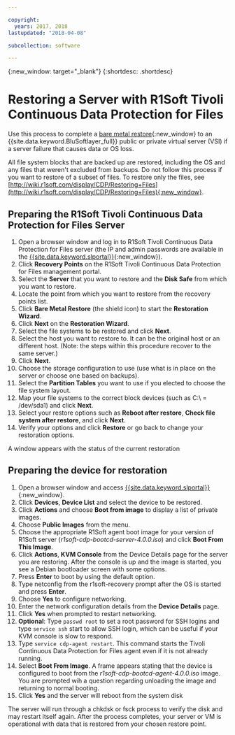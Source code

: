 ```yaml
---

copyright:
  years: 2017, 2018
lastupdated: "2018-04-08"

subcollection: software

---
```


{:new_window: target="_blank"}
{:shortdesc: .shortdesc}

# Restoring a Server with R1Soft Tivoli Continuous Data Protection for Files

Use this process to complete a [bare metal restore](http://wiki.r1soft.com/display/CDP/Bare-Metal+Restore){:new_window} to an {{site.data.keyword.BluSoftlayer_full}} public or private virtual server (VSI) if a server failure that causes data or OS loss.

All file system blocks that are backed up are restored, including the OS and any files that weren't excluded from backups. Do not follow this process if you want to restore of a subset of files. To restore only the files, see [http://wiki.r1soft.com/display/CDP/Restoring+Files](http://wiki.r1soft.com/display/CDP/Restoring+Files){:new_window}.

## Preparing the R1Soft Tivoli Continuous Data Protection for Files Server

1. Open a browser window and log in to R1Soft Tivoli Continuous Data Protection for Files server (the IP and admin passwords are available in the [{{site.data.keyword.slportal}}](https://control.softlayer.com/){:new_window}).
2. Click **Recovery Points** on the R1Soft Tivoli Continuous Data Protection for Files management portal.
3. Select the **Server** that you want to restore and the **Disk Safe** from which you want to restore.
4. Locate the point from which you want to restore from the recovery points list.
5. Click **Bare Metal Restore** (the shield icon) to start the **Restoration Wizard**.
6. Click **Next** on the **Restoration Wizard**.
7. Select the file systems to be restored and click **Next**.
8. Select the host you want to restore to. It can be the original host or an different host. (Note: the steps within this procedure recover to the same server.)
9. Click **Next**.
10. Choose the storage configuration to use (use what is in place on the server or choose one based on backups).
11. Select the **Partition Tables** you want to use if you elected to choose the file system layout.
12. Map your file systems to the correct block devices (such as C:\ = /dev/sda1) and click **Next**.
13. Select your restore options such as **Reboot after restore**, **Check file system after restore**, and click **Next**.
14. Verify your options and click **Restore** or go back to change your restoration options.

A window appears with the status of the current restoration

## Preparing the device for restoration

1. Open a browser window and access [{{site.data.keyword.slportal}}](https://control.softlayer.com/){:new_window}.
2. Click **Devices**, **Device List** and select the device to be restored.
3. Click **Actions** and choose **Boot from image** to display a list of private images. 
4. Choose **Public Images** from the menu.
4. Choose the appropriate R1Soft agent boot image for your version of R1Soft server (*r1soft-cdp-bootcd-server-4.0.0.iso*) and click **Boot From This Image**.
5. Click **Actions**, **KVM Console** from the Device Details page for the server you are restoring. After the console is up and the image is started, you see a Debian bootloader screen with some options.
6. Press **Enter** to boot by using the default option.
7. Type netconfig from the r1soft-recovery prompt after the OS is started and press **Enter**.
8. Choose **Yes** to configure networking.
9. Enter the network configuration details from the **Device Details** page.
10. Click **Yes** when prompted to restart networking.
11. **Optional**: Type `passwd root` to set a root password for SSH logins and type `service ssh` start to allow SSH login, which can be useful if your KVM console is slow to respond.
12. Type `service cdp-agent restart`. This command starts the Tivoli Continuous Data Protection for Files agent even if it is not already running.
13. Select **Boot From Image**. A frame appears stating that the device is configured to boot from the *r1soft-cdp-bootcd-agent-4.0.0.iso* image. You are prompted wih a question regarding unloading the image and returning to normal booting.
14. Click **Yes** and the server will reboot from the system disk

The server will run through a chkdsk or fsck process to verify the disk and may restart itself again. After the process completes, your server or VM is operational with data that is restored from your chosen restore point.
